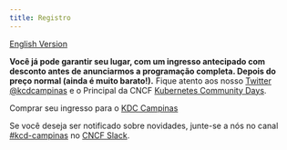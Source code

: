 ```yaml
---
title: Registro
---
```

[English Version](./register-en_us.md)

**Você já pode garantir seu lugar, com um ingresso antecipado com desconto antes de anunciarmos a programação completa. Depois do preço normal (ainda é muito barato!).** Fique atento aos nosso [Twitter @kcdcampinas](https://twitter.com/kcdcampinas) e o Principal da CNCF [Kubernetes Community Days](https://twitter.com/KubernetesDays).

Comprar seu ingresso para o [KDC Campinas](https://www.eventbrite.com.br/e/kubernetes-community-days-campinas-tickets-92781169977?aff=ebdshpfsecondarybucket)

<!--
Se você deseja ser notificado sobre novidades, inscreva-se em nosso [mailing list](https://mailchi.mp/f686e201c599/kcdams2020) ou no canal #kcd-campinas no [CNCF Slack](https://slack.cncf.io).
-->

Se você deseja ser notificado sobre novidades, junte-se a nós no canal [#kcd-campinas](https://slack.com/share/IUT46ARPH/BaCwIzIjbmm36WCoL5LNxJE1/enQtOTc5MTQyMzY1Nzk5LWI3NTI4NjU1YzZiODA1MTIyZWU4NmE1ZDIyMWNmM2FjYmM4NDMyMmExNGFkODA0MDJlNDVmYTkxNmRlOTUzMDk) no [CNCF Slack](https://slack.cncf.io).
